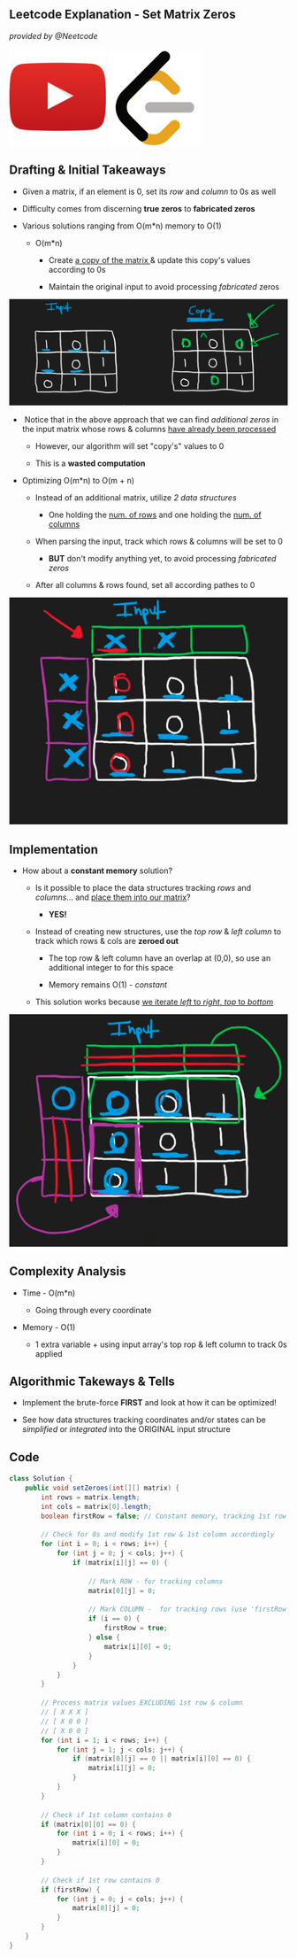 ## Leetcode Explanation - Set Matrix Zeros

*provided by @Neetcode*

[<img title="" src="youtubeimg.png" alt="youtube" width="175">](https://www.youtube.com/watch?v=T41rL0L3Pnw)
[<img src="leetcode.png" title="" alt="leetcode" width="170">](https://leetcode.com/problems/set-matrix-zeroes/description/) 

## Drafting & Initial Takeaways

* Given a matrix, if an element is 0, set its *row* and *column* to 0s as well

* Difficulty comes from discerning **true zeros** to **fabricated zeros** 

* Various solutions ranging from O(m*n) memory to O(1)
  
  * O(m*n)
    
    * Create <u>a copy of the matrix </u>& update this copy's values according to 0s
    
    * Maintain the original input to avoid processing *fabricated* zeros

![1](1.png)

*  Notice that in the above approach that we can find *additional zeros* in the input matrix whose rows & columns <u>have already been processed</u>
  
  * However, our algorithm will set "copy's" values to 0 
  
  * This is a **wasted computation**

* Optimizing O(m*n) to O(m + n)
  
  * Instead of an additional matrix, utilize *2 data structures*
    
    * One holding the <u>num. of rows</u> and one holding the <u>num.  of columns</u>
  
  * When parsing the input, track which rows & columns will be set to 0
    
    * **BUT** don't modify anything yet, to avoid processing *fabricated zeros*
  
  * After all columns & rows found, set all according pathes to 0 

![2](2.png)

## Implementation

- How about a **constant memory** solution? 
  
  - Is it possible to place the data structures tracking *rows* and *columns*... and <u>place them into our matrix</u>?
    
    - **YES!**
  
  - Instead of creating new structures, use the *top row* & *left column* to track which rows & cols are **zeroed out**
    
    - The top row & left column have an overlap at (0,0), so use an additional integer to for this space
    
    - Memory remains O(1) - *constant*
  
  - This solution works because <u>we iterate *left* to *right*, *top* to *bottom*</u>

![3](3.png)

## Complexity Analysis

- Time - O(m*n)
  
  - Going through every coordinate

- Memory - O(1)
  
  - 1 extra variable + using input array's top rop & left column to track 0s applied

## Algorithmic Takeways & Tells

* Implement the brute-force **FIRST** and look at how it can be optimized!

* See how data structures tracking coordinates and/or states can be *simplified* or *integrated* into the ORIGINAL input structure

## Code

```java
class Solution {
    public void setZeroes(int[][] matrix) {
        int rows = matrix.length;
        int cols = matrix[0].length;
        boolean firstRow = false; // Constant memory, tracking 1st row's 0 status

        // Check for 0s and modify 1st row & 1st column accordingly
        for (int i = 0; i < rows; i++) {
            for (int j = 0; j < cols; j++) {
                if (matrix[i][j] == 0) {
                    
                    // Mark ROW - for tracking columns
                    matrix[0][j] = 0;

                    // Mark COLUMN -  for tracking rows (use 'firstRow' if [0][0])
                    if (i == 0) {
                        firstRow = true;
                    } else {
                        matrix[i][0] = 0;
                    }
                }
            }
        }

        // Process matrix values EXCLUDING 1st row & column
        // [ X X X ]
        // [ X 0 0 ]
        // [ X 0 0 ]
        for (int i = 1; i < rows; i++) {
            for (int j = 1; j < cols; j++) {
                if (matrix[0][j] == 0 || matrix[i][0] == 0) {
                    matrix[i][j] = 0;
                }
            }
        }

        // Check if 1st column contains 0 
        if (matrix[0][0] == 0) {
            for (int i = 0; i < rows; i++) {
                matrix[i][0] = 0;
            }
        }

        // Check if 1st row contains 0
        if (firstRow) {
            for (int j = 0; j < cols; j++) {
                matrix[0][j] = 0;
            }
        }
    }
}
```
